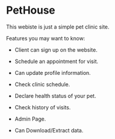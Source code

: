 # PetHouse

This webiste is just a simple pet clinic site.

Features you may want to know:

* Client can sign up on the website.

* Schedule an appointment for visit.

* Can update profile information.

* Check clinic schedule.

* Declare health status of your pet.

* Check history of visits.

* Admin Page.

* Can Download/Extract data.

